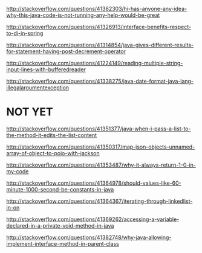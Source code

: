 http://stackoverflow.com/questions/41382303/hi-has-anyone-any-idea-why-this-java-code-is-not-running-any-help-would-be-great

http://stackoverflow.com/questions/41326913/interface-benefits-respect-to-di-in-spring

http://stackoverflow.com/questions/41314854/java-gives-different-results-for-statement-having-post-decrement-operator

http://stackoverflow.com/questions/41224149/reading-multiple-string-input-lines-with-bufferedreader

http://stackoverflow.com/questions/41338275/java-date-format-java-lang-illegalargumentexception

NOT YET
=====

http://stackoverflow.com/questions/41351377/java-when-i-pass-a-list-to-the-method-it-edits-the-list-content

http://stackoverflow.com/questions/41350317/map-json-objects-unnamed-array-of-object-to-pojo-with-jackson

http://stackoverflow.com/questions/41353487/why-it-always-return-1-0-in-my-code

http://stackoverflow.com/questions/41364978/should-values-like-60-minute-1000-second-be-constants-in-java

http://stackoverflow.com/questions/41364367/iterating-through-linkedlist-in-on

http://stackoverflow.com/questions/41369262/accessing-a-variable-declared-in-a-private-void-method-in-java

http://stackoverflow.com/questions/41382748/why-java-allowing-implement-interface-method-in-parent-class